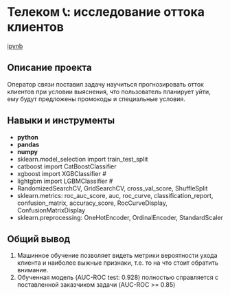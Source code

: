 # Телеком 📞: исследование оттока клиентов

[ipynb](https://github.com/KovalevMV/Portfolio/blob/main/Gold%20Recovery/Gold%20Recovery.ipynb)

## Описание проекта

Оператор связи поставил задачу научиться прогнозировать отток клиентов при условии выяснения, что пользователь планирует уйти, ему будут предложены промокоды и специальные условия.

## Навыки и инструменты

- **python**
- **pandas**
- **numpy**
- sklearn.model_selection import train_test_split
- catboost import CatBoostClassifier
- xgboost import XGBClassifier #
- lightgbm import LGBMClassifier #
- RandomizedSearchCV, GridSearchCV, cross_val_score, ShuffleSplit
- sklearn.metrics: roc_auc_score, auc, roc_curve, classification_report, confusion_matrix, accuracy_score, RocCurveDisplay, ConfusionMatrixDisplay
- sklearn.preprocessing: OneHotEncoder,  OrdinalEncoder,  StandardScaler

## 

## Общий вывод

1. Машинное обучение позволяет видеть метрики вероятности ухода клиента и наиболее выжные признаки, т.е. то на что стоит обратить внимание.  
2. Обученная модель (AUC-ROC test:  0.928) полностью справляется с поставленной заказчиком задачи (AUC-ROC >= 0.85)
